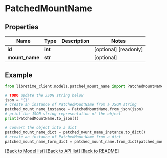 # PatchedMountName


## Properties

Name | Type | Description | Notes
------------ | ------------- | ------------- | -------------
**id** | **int** |  | [optional] [readonly] 
**mount_name** | **str** |  | [optional] 

## Example

```python
from libretime_client.models.patched_mount_name import PatchedMountName

# TODO update the JSON string below
json = "{}"
# create an instance of PatchedMountName from a JSON string
patched_mount_name_instance = PatchedMountName.from_json(json)
# print the JSON string representation of the object
print(PatchedMountName.to_json())

# convert the object into a dict
patched_mount_name_dict = patched_mount_name_instance.to_dict()
# create an instance of PatchedMountName from a dict
patched_mount_name_form_dict = patched_mount_name.from_dict(patched_mount_name_dict)
```
[[Back to Model list]](../README.md#documentation-for-models) [[Back to API list]](../README.md#documentation-for-api-endpoints) [[Back to README]](../README.md)


